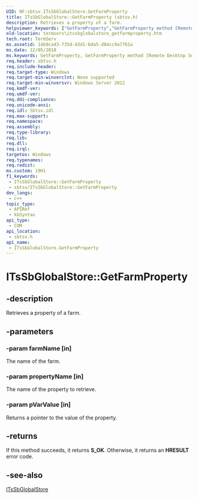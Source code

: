 ```yaml
---
UID: NF:sbtsv.ITsSbGlobalStore.GetFarmProperty
title: ITsSbGlobalStore::GetFarmProperty (sbtsv.h)
description: Retrieves a property of a farm.
helpviewer_keywords: ["GetFarmProperty","GetFarmProperty method [Remote Desktop Services]","GetFarmProperty method [Remote Desktop Services]","ITsSbGlobalStore interface","ITsSbGlobalStore interface [Remote Desktop Services]","GetFarmProperty method","ITsSbGlobalStore.GetFarmProperty","ITsSbGlobalStore::GetFarmProperty","sbtsv/ITsSbGlobalStore::GetFarmProperty","termserv.itssbglobalstore_getfarmproperty"]
old-location: termserv\itssbglobalstore_getfarmproperty.htm
tech.root: TermServ
ms.assetid: 14b9ca43-735d-43d1-bda5-d84cc9a7761a
ms.date: 12/05/2018
ms.keywords: GetFarmProperty, GetFarmProperty method [Remote Desktop Services], GetFarmProperty method [Remote Desktop Services],ITsSbGlobalStore interface, ITsSbGlobalStore interface [Remote Desktop Services],GetFarmProperty method, ITsSbGlobalStore.GetFarmProperty, ITsSbGlobalStore::GetFarmProperty, sbtsv/ITsSbGlobalStore::GetFarmProperty, termserv.itssbglobalstore_getfarmproperty
req.header: sbtsv.h
req.include-header: 
req.target-type: Windows
req.target-min-winverclnt: None supported
req.target-min-winversvr: Windows Server 2012
req.kmdf-ver: 
req.umdf-ver: 
req.ddi-compliance: 
req.unicode-ansi: 
req.idl: Sbtsv.idl
req.max-support: 
req.namespace: 
req.assembly: 
req.type-library: 
req.lib: 
req.dll: 
req.irql: 
targetos: Windows
req.typenames: 
req.redist: 
ms.custom: 19H1
f1_keywords:
 - ITsSbGlobalStore::GetFarmProperty
 - sbtsv/ITsSbGlobalStore::GetFarmProperty
dev_langs:
 - c++
topic_type:
 - APIRef
 - kbSyntax
api_type:
 - COM
api_location:
 - sbtsv.h
api_name:
 - ITsSbGlobalStore.GetFarmProperty
---
```


# ITsSbGlobalStore::GetFarmProperty


## -description

Retrieves a property of a farm.

## -parameters

### -param farmName [in]

The name of the farm.

### -param propertyName [in]

The name of the property to retrieve.

### -param pVarValue [in]

Returns a pointer to the value of the property.

## -returns

If this method succeeds, it returns <b xmlns:loc="http://microsoft.com/wdcml/l10n">S_OK</b>. Otherwise, it returns an <b xmlns:loc="http://microsoft.com/wdcml/l10n">HRESULT</b> error code.

## -see-also

<a href="https://docs.microsoft.com/windows/desktop/api/sbtsv/nn-sbtsv-itssbglobalstore">ITsSbGlobalStore</a>

